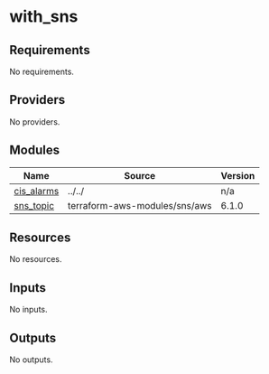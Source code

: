 # with_sns

<!-- BEGIN_TF_DOCS -->
## Requirements

No requirements.

## Providers

No providers.

## Modules

| Name | Source | Version |
|------|--------|---------|
| <a name="module_cis_alarms"></a> [cis\_alarms](#module\_cis\_alarms) | ../../ | n/a |
| <a name="module_sns_topic"></a> [sns\_topic](#module\_sns\_topic) | terraform-aws-modules/sns/aws | 6.1.0 |

## Resources

No resources.

## Inputs

No inputs.

## Outputs

No outputs.
<!-- END_TF_DOCS -->
